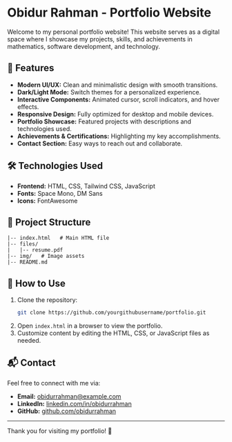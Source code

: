 # Obidur Rahman - Portfolio Website

Welcome to my personal portfolio website! This website serves as a digital space where I showcase my projects, skills, and achievements in mathematics, software development, and technology.

## 🚀 Features
- **Modern UI/UX:** Clean and minimalistic design with smooth transitions.
- **Dark/Light Mode:** Switch themes for a personalized experience.
- **Interactive Components:** Animated cursor, scroll indicators, and hover effects.
- **Responsive Design:** Fully optimized for desktop and mobile devices.
- **Portfolio Showcase:** Featured projects with descriptions and technologies used.
- **Achievements & Certifications:** Highlighting my key accomplishments.
- **Contact Section:** Easy ways to reach out and collaborate.

## 🛠️ Technologies Used
- **Frontend:** HTML, CSS, Tailwind CSS, JavaScript
- **Fonts:** Space Mono, DM Sans
- **Icons:** FontAwesome

## 📁 Project Structure
```
|-- index.html   # Main HTML file
|-- files/
|   |-- resume.pdf
|-- img/   # Image assets
|-- README.md
```


## 📌 How to Use
1. Clone the repository:
   ```sh
   git clone https://github.com/yourgithubusername/portfolio.git
   ```
2. Open `index.html` in a browser to view the portfolio.
3. Customize content by editing the HTML, CSS, or JavaScript files as needed.

## 📬 Contact
Feel free to connect with me via:
- **Email:** obidurrahman@example.com
- **LinkedIn:** [linkedin.com/in/obidurrahman](https://linkedin.com/in/obidurrahman)
- **GitHub:** [github.com/obidurrahman](https://github.com/obidurrahman)

---

Thank you for visiting my portfolio! 🚀

